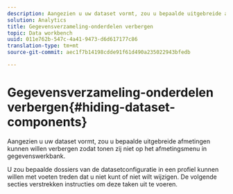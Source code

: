 ```yaml
---
description: Aangezien u uw dataset vormt, zou u bepaalde uitgebreide afmetingen kunnen willen verbergen zodat tonen zij niet op het afmetingsmenu in gegevenswerkbank.
solution: Analytics
title: Gegevensverzameling-onderdelen verbergen
topic: Data workbench
uuid: 011e762b-547c-4a41-9473-d6d617177c86
translation-type: tm+mt
source-git-commit: aec1f7b14198cdde91f61d490a235022943bfedb

---
```



# Gegevensverzameling-onderdelen verbergen{#hiding-dataset-components}

Aangezien u uw dataset vormt, zou u bepaalde uitgebreide afmetingen kunnen willen verbergen zodat tonen zij niet op het afmetingsmenu in gegevenswerkbank.

U zou bepaalde dossiers van de datasetconfiguratie in een profiel kunnen willen met voeten treden dat u niet kunt of niet wilt wijzigen. De volgende secties verstrekken instructies om deze taken uit te voeren.
